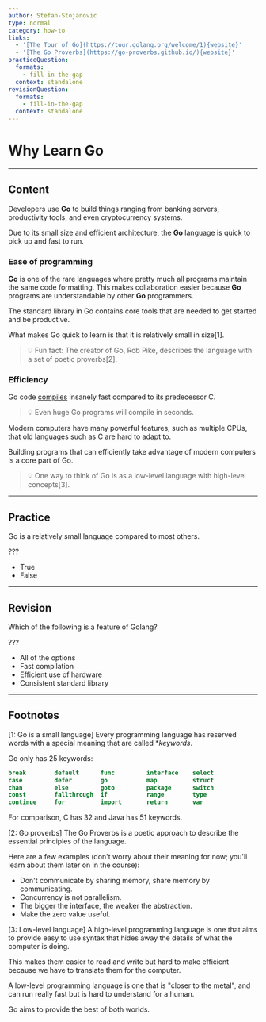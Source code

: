 ```yaml
---
author: Stefan-Stojanovic
type: normal
category: how-to
links:
  - '[The Tour of Go](https://tour.golang.org/welcome/1){website}'
  - '[The Go Proverbs](https://go-proverbs.github.io/){website}'
practiceQuestion:
  formats:
    - fill-in-the-gap
  context: standalone
revisionQuestion:
  formats:
    - fill-in-the-gap
  context: standalone
---
```


# Why Learn Go


---

## Content

Developers use **Go** to build things ranging from banking servers, productivity tools, and even cryptocurrency systems.

Due to its small size and efficient architecture, the **Go** language is quick to pick up and fast to run.

### Ease of programming

**Go** is one of the rare languages where pretty much all programs maintain the same code formatting. This makes collaboration easier because **Go** programs are understandable by other **Go** programmers.

The standard library in Go contains core tools that are needed to get started and be productive.

What makes Go quick to learn is that it is relatively small in size[1]. 

> 💡 Fun fact: The creator of Go, Rob Pike, describes the language with a set of poetic proverbs[2].

### Efficiency

Go code [compiles](https://www.enki.com/glossary/general/compilation) insanely fast compared to its predecessor C.

> 💡 Even huge Go programs will compile in seconds.

Modern computers have many powerful features, such as multiple CPUs, that old languages such as C are hard to adapt to.

Building programs that can efficiently take advantage of modern computers is a core part of Go.

> 💡 One way to think of Go is as a low-level language with high-level concepts[3].


---

## Practice

Go is a relatively small language compared to most others.

???

- True
- False


---

## Revision

Which of the following is a feature of Golang?

???

- All of the options
- Fast compilation
- Efficient use of hardware
- Consistent standard library


---

## Footnotes

[1: Go is a small language]
Every programming language has reserved words with a special meaning that are called **keywords*.

Go only has 25 keywords:

```go
break        default      func         interface    select
case         defer        go           map          struct
chan         else         goto         package      switch
const        fallthrough  if           range        type
continue     for          import       return       var
```

For comparison, C has 32 and Java has 51 keywords.

[2: Go proverbs]
The Go Proverbs is a poetic approach to describe the essential principles of the language. 

Here are a few examples (don't worry about their meaning for now; you'll learn about them later on in the course):

- Don't communicate by sharing memory, share memory by communicating.
- Concurrency is not parallelism.
- The bigger the interface, the weaker the abstraction.
- Make the zero value useful.

[3: Low-level language]
A high-level programming language is one that aims to provide easy to use syntax that hides away the details of what the computer is doing.

This makes them easier to read and write but hard to make efficient because we have to translate them for the computer.

A low-level programming language is one that is "closer to the metal", and can run really fast but is hard to understand for a human.

Go aims to provide the best of both worlds.

